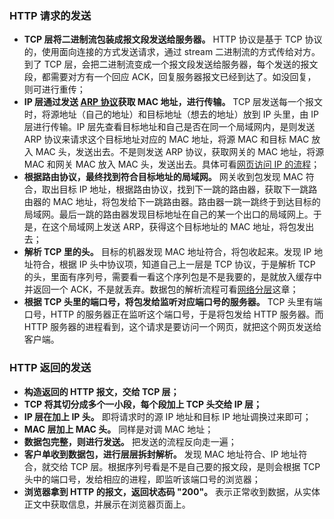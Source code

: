 
### HTTP 请求的发送

- **TCP 层将二进制流包装成报文段发送给服务器。** HTTP 协议是基于 TCP 协议的，使用面向连接的方式发送请求，通过 stream 二进制流的方式传给对方。到了 TCP 层，会把二进制流变成一个报文段发送给服务器，每个发送的报文段，都需要对方有一个回应 ACK，回复服务器报文已经到达了。如没回复，则可进行重传；
- **IP 层通过发送 [ARP 协议](https://github.com/martin-1992/Network-Protocol-Notes/tree/master/ARP%20%E5%8D%8F%E8%AE%AE%E8%8E%B7%E5%8F%96%20MAC%20%E5%9C%B0%E5%9D%80)获取 MAC 地址，进行传输。** TCP 层发送每一个报文时，将源地址（自己的地址）和目标地址（想去的地址）放到 IP 头里，由 IP 层进行传输。IP 层先查看目标地址和自己是否在同一个局域网内，是则发送 ARP 协议来请求这个目标地址对应的 MAC 地址，将源 MAC 和目标 MAC 放入 MAC 头，发送出去。不是则发送 ARP 协议，获取网关的 MAC 地址，将源 MAC 和网关 MAC 放入 MAC 头，发送出去。具体可看[网页访问 IP 的流程](https://github.com/martin-1992/Network-Protocol-Notes/tree/master/%E8%AE%BF%E9%97%AE%E7%BD%91%E9%A1%B5%20IP%20%E7%9A%84%E6%B5%81%E7%A8%8B)；
- **根据路由协议，最终找到符合目标地址的局域网。** 网关收到包发现 MAC 符合，取出目标 IP 地址，根据路由协议，找到下一跳的路由器，获取下一跳路由器的 MAC 地址，将包发给下一跳路由器。路由器一跳一跳终于到达目标的局域网。最后一跳的路由器发现目标地址在自己的某一个出口的局域网上。于是，在这个局域网上发送 ARP，获得这个目标地址的 MAC 地址，将包发出去；
- **解析 TCP 里的头。** 目标的机器发现 MAC 地址符合，将包收起来。发现 IP 地址符合，根据 IP 头中协议项，知道自己上一层是 TCP 协议，于是解析 TCP 的头，里面有序列号，需要看一看这个序列包是不是我要的，是就放入缓存中并返回一个 ACK，不是就丢弃。数据包的解析流程可看[网络分层](https://github.com/martin-1992/Network-Protocol-Notes/tree/master/%E7%BD%91%E7%BB%9C%E5%88%86%E5%B1%82)这章；
- **根据 TCP 头里的端口号，将包发给监听对应端口号的服务器。** TCP 头里有端口号，HTTP 的服务器正在监听这个端口号，于是将包发给 HTTP 服务器。而 HTTP 服务器的进程看到，这个请求是要访问一个网页，就把这个网页发送给客户端。

### HTTP 返回的发送

- **构造返回的 HTTP 报文，交给 TCP 层；**
- **TCP 将其切分成多个一小段，每个段加上 TCP 头交给 IP 层；**
- **IP 层在加上 IP 头。** 即将请求时的源 IP 地址和目标 IP 地址调换过来即可；
- **MAC 层加上 MAC 头。** 同样是对调 MAC 地址；
- **数据包完整，则进行发送。** 把发送的流程反向走一遍；
- **客户单收到数据包，进行层层拆封解析。** 发现 MAC 地址符合、IP 地址符合，就交给 TCP 层。根据序列号看是不是自己要的报文段，是则会根据 TCP 头中的端口号，发给相应的进程，即监听该端口号的浏览器；
- **浏览器拿到 HTTP 的报文，返回状态码 "200"。** 表示正常收到数据，从实体正文中获取信息，并展示在浏览器页面上。
